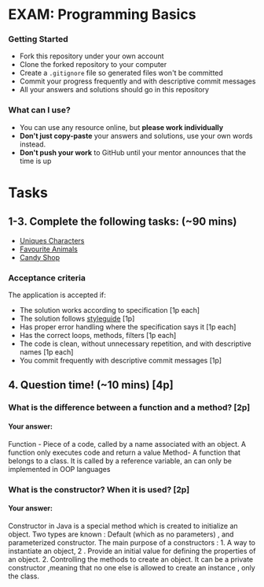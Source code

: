 # EXAM: Programming Basics

### Getting Started
 - Fork this repository under your own account
 - Clone the forked repository to your computer
 - Create a `.gitignore` file so generated files won't be committed
 - Commit your progress frequently and with descriptive commit messages
 - All your answers and solutions should go in this repository

### What can I use?
- You can use any resource online, but **please work individually**
- **Don't just copy-paste** your answers and solutions, use your own words instead.
- **Don't push your work** to GitHub until your mentor announces that the time is up


# Tasks
## 1-3. Complete the following tasks: (~90 mins)
- [Uniques Characters](uniquechars/UniqueChars.java)
- [Favourite Animals](favouriteanimals/FavouriteAnimals.java)
- [Candy Shop](candyshop/TakeMeToThe.java)

### Acceptance criteria
The application is accepted if:
- The solution works according to specification [1p each]
- The solution follows [styleguide](https://github.com/greenfox-academy/teaching-materials/blob/master/styleguide/java.md) [1p]
- Has proper error handling where the specification says it [1p each]
- Has the correct loops, methods, filters [1p each]
- The code is clean, without unnecessary repetition, and with descriptive names [1p each]
- You commit frequently with descriptive commit messages [1p]

## 4. Question time! (~10 mins) [4p]

###  What is the difference between a function and a method? [2p]
#### Your answer:
Function - Piece of a code, called by a name associated with an object. A function only executes code and return a value
Method- A function that belongs to a class. It is called by a reference variable, an can only be implemented in OOP languages

### What is the constructor? When it is used? [2p]
#### Your answer:
Constructor in Java is a special method which is created to initialize an object. Two types are known : Default (which as no parameters) , and parameterized constructor. The main purpose of a constructors : 1. A way to instantiate an object, 2 . Provide an initial value for defining the properties of an object. 2. Controlling the methods to create an object. It can be a private constructor ,meaning that no one else is allowed to create an instance , only the class.
